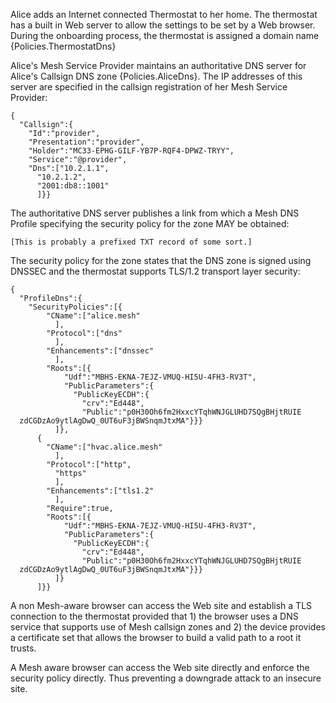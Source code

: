 
Alice adds an Internet connected Thermostat to her home. The thermostat has a built in Web
server to allow the settings to be set by a Web browser. During the onboarding process, the
thermostat is assigned a domain name {Policies.ThermostatDns}

Alice's Mesh Service Provider maintains an authoritative DNS server for Alice's Callsign
DNS zone {Policies.AliceDns}. The IP addresses of this server are specified in the callsign
registration of her Mesh Service Provider:

~~~~
{
  "Callsign":{
    "Id":"provider",
    "Presentation":"provider",
    "Holder":"MC33-EPHG-GILF-YB7P-RQF4-DPWZ-TRYY",
    "Service":"@provider",
    "Dns":["10.2.1.1",
      "10.2.1.2",
      "2001:db8::1001"
      ]}}
~~~~

The authoritative DNS server publishes a link from which a Mesh DNS Profile specifying the
security policy for the zone MAY be obtained:

~~~~
[This is probably a prefixed TXT record of some sort.]
~~~~

The security policy for the zone states that the DNS zone is signed using DNSSEC and 
the thermostat supports TLS/1.2 transport layer security:

~~~~
{
  "ProfileDns":{
    "SecurityPolicies":[{
        "CName":["alice.mesh"
          ],
        "Protocol":["dns"
          ],
        "Enhancements":["dnssec"
          ],
        "Roots":[{
            "Udf":"MBHS-EKNA-7EJZ-VMUQ-HI5U-4FH3-RV3T",
            "PublicParameters":{
              "PublicKeyECDH":{
                "crv":"Ed448",
                "Public":"p0H30Oh6fm2HxxcYTqhWNJGLUHD7SQgBHjtRUIE
  zdCGDzAo9ytlAgDwQ_0UT6uF3jBWSnqmJtxMA"}}}
          ]},
      {
        "CName":["hvac.alice.mesh"
          ],
        "Protocol":["http",
          "https"
          ],
        "Enhancements":["tls1.2"
          ],
        "Require":true,
        "Roots":[{
            "Udf":"MBHS-EKNA-7EJZ-VMUQ-HI5U-4FH3-RV3T",
            "PublicParameters":{
              "PublicKeyECDH":{
                "crv":"Ed448",
                "Public":"p0H30Oh6fm2HxxcYTqhWNJGLUHD7SQgBHjtRUIE
  zdCGDzAo9ytlAgDwQ_0UT6uF3jBWSnqmJtxMA"}}}
          ]}
      ]}}
~~~~

A non Mesh-aware browser can access the Web site and establish a TLS connection to the 
thermostat provided that 1) the browser uses a DNS service that supports use of Mesh callsign
zones and 2) the device provides a certificate set that allows the browser to build a 
valid path to a root it trusts.

A Mesh aware browser can access the Web site directly and enforce the security policy
directly. Thus preventing a downgrade attack to an insecure site.

